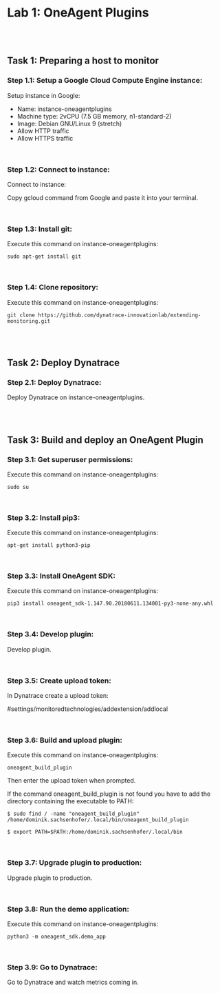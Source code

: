 # Lab 1: OneAgent Plugins

<br>
<br>

## Task 1: Preparing a host to monitor

### Step 1.1: Setup a Google Cloud Compute Engine instance:

Setup instance in Google:

- Name: instance-oneagentplugins
- Machine type: 2vCPU (7.5 GB memory, n1-standard-2)
- Image: Debian GNU/Linux 9 (stretch)
- Allow HTTP traffic
- Allow HTTPS traffic

<br>

### Step 1.2: Connect to instance:

Connect to instance:

Copy gcloud command from Google and paste it into your terminal.

<br>

### Step 1.3: Install git:

Execute this command on instance-oneagentplugins:

```
sudo apt-get install git
```

<br>

### Step 1.4: Clone repository:

Execute this command on instance-oneagentplugins:

```
git clone https://github.com/dynatrace-innovationlab/extending-monitoring.git
```

<br>
<br>

## Task 2: Deploy Dynatrace

### Step 2.1: Deploy Dynatrace:

Deploy Dynatrace on instance-oneagentplugins.

<br>
<br>

## Task 3: Build and deploy an OneAgent Plugin

### Step 3.1: Get superuser permissions:

Execute this command on instance-oneagentplugins:

```
sudo su
```

<br>

### Step 3.2: Install pip3:

Execute this command on instance-oneagentplugins:

```
apt-get install python3-pip
```

<br>

### Step 3.3: Install OneAgent SDK:

Execute this command on instance-oneagentplugins:

```
pip3 install oneagent_sdk-1.147.90.20180611.134001-py3-none-any.whl 
```

<br>

### Step 3.4: Develop plugin:

Develop plugin.

<br>

### Step 3.5: Create upload token:

In Dynatrace create a upload token:

#settings/monitoredtechnologies/addextension/addlocal

<br>

### Step 3.6: Build and upload plugin:

Execute this command on instance-oneagentplugins:

```
oneagent_build_plugin
```

Then enter the upload token when prompted.

If the command oneagent_build_plugin is not found you have to add the directory containing the executable to PATH:

```
$ sudo find / -name "oneagent_build_plugin"
/home/dominik.sachsenhofer/.local/bin/oneagent_build_plugin

$ export PATH=$PATH:/home/dominik.sachsenhofer/.local/bin
```

<br>

### Step 3.7: Upgrade plugin to production:

Upgrade plugin to production.

<br>

### Step 3.8: Run the demo application:

Execute this command on instance-oneagentplugins:

```
python3 -m oneagent_sdk.demo_app
```

<br>

### Step 3.9: Go to Dynatrace:

Go to Dynatrace and watch metrics coming in.

